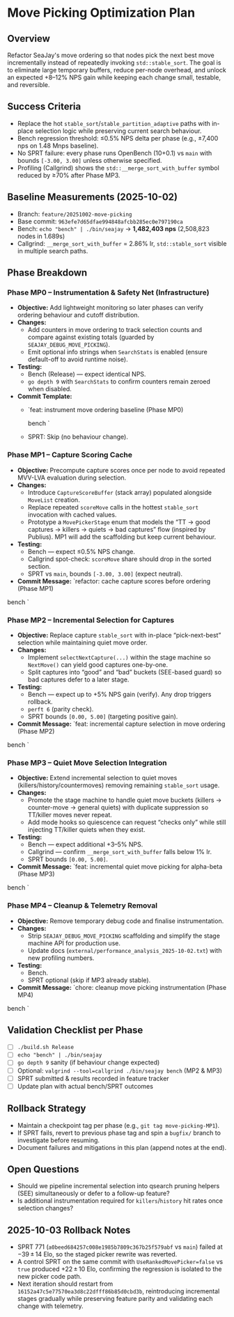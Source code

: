 # Move Picking Optimization Plan

## Overview

Refactor SeaJay's move ordering so that nodes pick the next best move incrementally instead of repeatedly invoking `std::stable_sort`. The goal is to eliminate large temporary buffers, reduce per-node overhead, and unlock an expected +8–12% NPS gain while keeping each change small, testable, and reversible.

## Success Criteria

- Replace the hot `stable_sort`/`stable_partition_adaptive` paths with in-place selection logic while preserving current search behaviour.
- Bench regression threshold: ≤0.5% NPS delta per phase (e.g., ±7,400 nps on 1.48 Mnps baseline).
- No SPRT failure: every phase runs OpenBench (10+0.1) vs `main` with bounds `[-3.00, 3.00]` unless otherwise specified.
- Profiling (Callgrind) shows the `std::__merge_sort_with_buffer` symbol reduced by ≥70% after Phase MP3.

## Baseline Measurements (2025-10-02)

- Branch: `feature/20251002-move-picking`
- Base commit: `963efe7d65dfae994848afcbb285ec0e797190ca`
- Bench: `echo "bench" | ./bin/seajay` → **1,482,403 nps** (2,508,823 nodes in 1.689s)
- Callgrind: `__merge_sort_with_buffer` = 2.86% Ir, `std::stable_sort` visible in multiple search paths.

## Phase Breakdown

### Phase MP0 – Instrumentation & Safety Net (Infrastructure)

- **Objective:** Add lightweight monitoring so later phases can verify ordering behaviour and cutoff distribution.
- **Changes:**
  - Add counters in move ordering to track selection counts and compare against existing totals (guarded by `SEAJAY_DEBUG_MOVE_PICKING`).
  - Emit optional info strings when `SearchStats` is enabled (ensure default-off to avoid runtime noise).
- **Testing:**
  - Bench (Release) — expect identical NPS.
  - `go depth 9` with `SearchStats` to confirm counters remain zeroed when disabled.
- **Commit Template:**
  - `feat: instrument move ordering baseline (Phase MP0)

    bench <nodes>`
  - SPRT: Skip (no behaviour change).

### Phase MP1 – Capture Scoring Cache

- **Objective:** Precompute capture scores once per node to avoid repeated MVV-LVA evaluation during selection.
- **Changes:**
  - Introduce `CaptureScoreBuffer` (stack array) populated alongside `MoveList` creation.
  - Replace repeated `scoreMove` calls in the hottest `stable_sort` invocation with cached values.
  - Prototype a `MovePickerStage` enum that models the “TT → good captures → killers → quiets → bad captures” flow (inspired by Publius). MP1 will add the scaffolding but keep current behaviour.
- **Testing:**
  - Bench — expect ≤0.5% NPS change.
  - Callgrind spot-check: `scoreMove` share should drop in the sorted section.
  - SPRT vs `main`, bounds `[-3.00, 3.00]` (expect neutral).
- **Commit Message:** `refactor: cache capture scores before ordering (Phase MP1)

bench <nodes>`

### Phase MP2 – Incremental Selection for Captures

- **Objective:** Replace capture `stable_sort` with in-place “pick-next-best” selection while maintaining quiet move order.
- **Changes:**
  - Implement `selectNextCapture(...)` within the stage machine so `NextMove()` can yield good captures one-by-one.
  - Split captures into “good” and “bad” buckets (SEE-based guard) so bad captures defer to a later stage.
- **Testing:**
  - Bench — expect up to +5% NPS gain (verify). Any drop triggers rollback.
  - `perft 6` (parity check).
  - SPRT bounds `[0.00, 5.00]` (targeting positive gain).
- **Commit Message:** `feat: incremental capture selection in move ordering (Phase MP2)

bench <nodes>`

### Phase MP3 – Quiet Move Selection Integration

- **Objective:** Extend incremental selection to quiet moves (killers/history/countermoves) removing remaining `stable_sort` usage.
- **Changes:**
  - Promote the stage machine to handle quiet move buckets (killers → counter-move → general quiets) with duplicate suppression so TT/killer moves never repeat.
  - Add mode hooks so quiescence can request “checks only” while still injecting TT/killer quiets when they exist.
- **Testing:**
  - Bench — expect additional +3–5% NPS.
  - Callgrind — confirm `__merge_sort_with_buffer` falls below 1% Ir.
  - SPRT bounds `[0.00, 5.00]`.
- **Commit Message:** `feat: incremental quiet move picking for alpha-beta (Phase MP3)

bench <nodes>`

### Phase MP4 – Cleanup & Telemetry Removal

- **Objective:** Remove temporary debug code and finalise instrumentation.
- **Changes:**
  - Strip `SEAJAY_DEBUG_MOVE_PICKING` scaffolding and simplify the stage machine API for production use.
  - Update docs (`external/performance_analysis_2025-10-02.txt`) with new profiling numbers.
- **Testing:**
  - Bench.
  - SPRT optional (skip if MP3 already stable).
- **Commit Message:** `chore: cleanup move picking instrumentation (Phase MP4)

bench <nodes>`

## Validation Checklist per Phase

- [ ] `./build.sh Release`
- [ ] `echo "bench" | ./bin/seajay`
- [ ] `go depth 9` sanity (if behaviour change expected)
- [ ] Optional: `valgrind --tool=callgrind ./bin/seajay bench` (MP2 & MP3)
- [ ] SPRT submitted & results recorded in feature tracker
- [ ] Update plan with actual bench/SPRT outcomes

## Rollback Strategy

- Maintain a checkpoint tag per phase (e.g., `git tag move-picking-MP1`).
- If SPRT fails, revert to previous phase tag and spin a `bugfix/` branch to investigate before resuming.
- Document failures and mitigations in this plan (append notes at the end).

## Open Questions

- Should we pipeline incremental selection into qsearch pruning helpers (SEE) simultaneously or defer to a follow-up feature?
- Is additional instrumentation required for `killers`/`history` hit rates once selection changes?

## 2025-10-03 Rollback Notes

- SPRT 771 (`a0beed684257c008e1985b7809c367b25f579abf` vs `main`) failed at −39 ± 14 Elo, so the staged picker rewrite was reverted.
- A control SPRT on the same commit with `UseRankedMovePicker=false` vs `true` produced +22 ± 10 Elo, confirming the regression is isolated to the new picker code path.
- Next iteration should restart from `16152a47c5e77570ea3d8c22dfff86b85d0cbd3b`, reintroducing incremental stages gradually while preserving feature parity and validating each change with telemetry.
